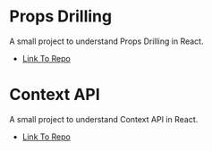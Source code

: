 # Props Drilling

A small project to understand Props Drilling in React.

- [Link To Repo](https://github.com/rajratan41/Context-API/tree/main/react-props-drilling)

# Context API

A small project to understand Context API in React.

- [Link To Repo]()
